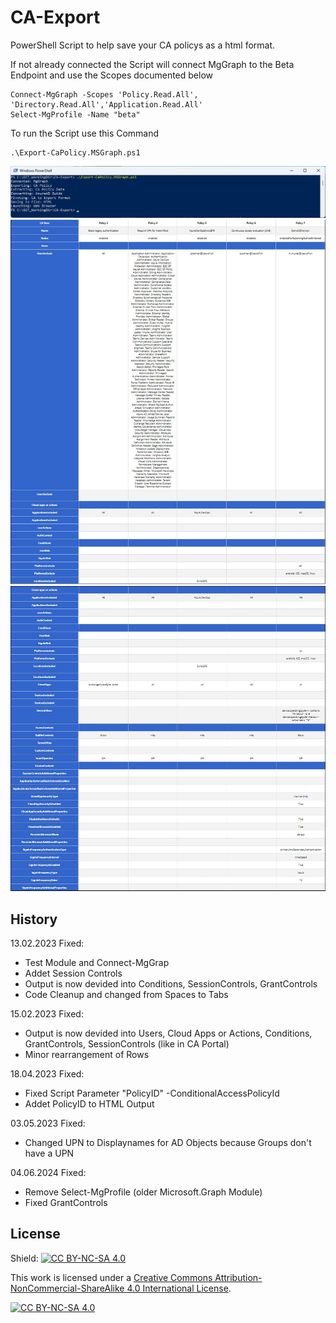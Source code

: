 # CA-Export
PowerShell Script to help save your CA policys as a html format. 

If not already connected the Script will connect MgGraph to the Beta Endpoint and use the Scopes documented below

```posh
Connect-MgGraph -Scopes 'Policy.Read.All', 'Directory.Read.All','Application.Read.All'
Select-MgProfile -Name "beta"
```

To run the Script use this Command

```posh
.\Export-CaPolicy.MSGraph.ps1
```

![Export-CaPolicy_01](Export-CaPolicy_01.jpg)
![Export-CaPolicy_02](Export-CaPolicy_02.jpg)
![Export-CaPolicy_03](Export-CaPolicy_03.jpg)

## History
13.02.2023 Fixed:
- Test Module and Connect-MgGrap
- Addet Session Controls
- Output is now devided into Conditions, SessionControls, GrantControls
- Code Cleanup and changed from Spaces to Tabs

15.02.2023 Fixed:
- Output is now devided into Users, Cloud Apps or Actions, Conditions, GrantControls, SessionControls (like in CA Portal)
- Minor rearrangement of Rows

18.04.2023 Fixed:
- Fixed Script Parameter "PolicyID" -ConditionalAccessPolicyId
- Addet PolicyID to HTML Output
	
03.05.2023 Fixed:
- Changed UPN to Displaynames for AD Objects because Groups don't have a UPN

04.06.2024 Fixed:
- Remove Select-MgProfile (older Microsoft.Graph Module)
- Fixed GrantControls

## License

Shield: [![CC BY-NC-SA 4.0][cc-by-nc-sa-shield]][cc-by-nc-sa]

This work is licensed under a
[Creative Commons Attribution-NonCommercial-ShareAlike 4.0 International License][cc-by-nc-sa].

[![CC BY-NC-SA 4.0][cc-by-nc-sa-image]][cc-by-nc-sa]

[cc-by-nc-sa]: http://creativecommons.org/licenses/by-nc-sa/4.0/
[cc-by-nc-sa-image]: https://licensebuttons.net/l/by-nc-sa/4.0/88x31.png
[cc-by-nc-sa-shield]: https://img.shields.io/badge/License-CC%20BY--NC--SA%204.0-lightgrey.svg
